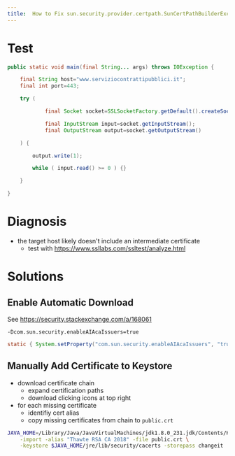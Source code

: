 ```yaml
---
title:  How to Fix sun.security.provider.certpath.SunCertPathBuilderException
---
```


# Test

```java
public static void main(final String... args) throws IOException {

    final String host="www.serviziocontrattipubblici.it";
    final int port=443;

    try (

            final Socket socket=SSLSocketFactory.getDefault().createSocket(host, port);

            final InputStream input=socket.getInputStream();
            final OutputStream output=socket.getOutputStream()

    ) {

        output.write(1);

        while ( input.read() >= 0 ) {}

    }

}
```

# Diagnosis

- the target host likely doesn't include an intermediate certificate
  - test with https://www.ssllabs.com/ssltest/analyze.html

# Solutions

## Enable Automatic Download

See https://security.stackexchange.com/a/168061

```
-Dcom.sun.security.enableAIAcaIssuers=true
```

```java
static { System.setProperty("com.sun.security.enableAIAcaIssuers", "true"); }
```

## Manually Add Certificate to Keystore

- download certificate chain
  - expand certification paths
  - download clicking icons at top right
- for each missing certificate
  - identifiy cert alias
  - copy missing certificates from chain to `public.crt`

```sh
JAVA_HOME=/Library/Java/JavaVirtualMachines/jdk1.8.0_231.jdk/Contents/Home/ sudo $JAVA_HOME/bin/keytool \
    -import -alias "Thawte RSA CA 2018" -file public.crt \
    -keystore $JAVA_HOME/jre/lib/security/cacerts -storepass changeit
```

